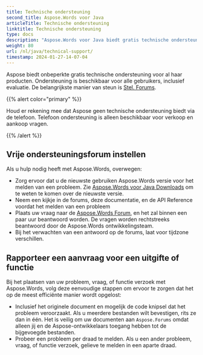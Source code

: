 ```yaml
---
title: Technische ondersteuning
second_title: Aspose.Words voor Java
articleTitle: Technische ondersteuning
linktitle: Technische ondersteuning
type: docs
description: "Aspose.Words voor Java biedt gratis technische ondersteuning beschikbaar voor alle gebruikers. Rapporteer uw vraag, probleem of functieverzoek via Aspose Free Support Forum."
weight: 80
url: /nl/java/technical-support/
timestamp: 2024-01-27-14-07-04
---
```


Aspose biedt onbeperkte gratis technische ondersteuning voor al haar producten. Ondersteuning is beschikbaar voor alle gebruikers, inclusief evaluatie. De belangrijkste manier van steun is [Stel. Forums](https://forum.aspose.com/c/words/8).

{{% alert color="primary" %}}

Houd er rekening mee dat Aspose geen technische ondersteuning biedt via de telefoon. Telefoon ondersteuning is alleen beschikbaar voor verkoop en aankoop vragen.

{{% /alert %}}

## Vrije ondersteuningsforum instellen

Als u hulp nodig heeft met Aspose.Words, overwegen:

* Zorg ervoor dat u de nieuwste gebruiken Aspose.Words versie voor het melden van een probleem. Zie [Aspose.Words voor Java Downloads](https://releases.aspose.com/words/java/) om te weten te komen over de nieuwste versie.
* Neem een kijkje in de forums, deze documentatie, en de API Reference voordat het melden van een probleem
* Plaats uw vraag naar de [Aspose.Words Forum](https://forum.aspose.com/c/words/8), en het zal binnen een paar uur beantwoord worden. De vragen worden rechtstreeks beantwoord door de Aspose.Words ontwikkelingsteam.
* Bij het verwachten van een antwoord op de forums, laat voor tijdzone verschillen.

## Rapporteer een aanvraag voor een uitgifte of functie

Bij het plaatsen van uw probleem, vraag, of functie verzoek met Aspose.Words, volg deze eenvoudige stappen om ervoor te zorgen dat het op de meest efficiënte manier wordt opgelost:

* Inclusief het originele document en mogelijk de code knipsel dat het probleem veroorzaakt. Als u meerdere bestanden wilt bevestigen, rits ze dan in één. Het is veilig om uw documenten aan `Aspose.Forums` omdat alleen jij en de Aspose-ontwikkelaars toegang hebben tot de bijgevoegde bestanden.
* Probeer een probleem per draad te melden. Als u een ander probleem, vraag, of functie verzoek, gelieve te melden in een aparte draad.
